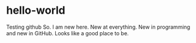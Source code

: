 # hello-world
Testing github
So. I am new here. New at everything. New in programming and new in GitHub. Looks like a good place to be.
